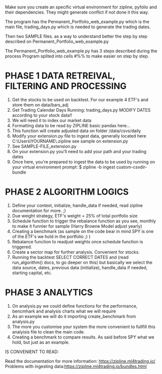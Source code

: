 
Make sure you create an specific virtual environment for zipline, pyfolio and their dependencies. They might generate conflict if not done it this way.

The program has the Permanent_Portfolio_web_example.py which is the main file, trading_days.py which is needed to generate the trading dates.

Then two SAMPLE files. as a way to understand better the step by step described on Permanent_Portfolio_web_example.py



The Permanent_Portfolio_web_example.py has 3 steps described during the process
Program splited into cells #%% to make easier on step by step.

#  PHASE 1 DATA RETREIVAL, FILTERING AND PROCESSING 

1. Get the stocks to be used on backtest. For our example 4 ETF's and store them on data/bars_adj
2. Get Trading Calendar Days Running: trading_days.py MODIFY DATES according to your stock data!!
3. We will need it to index our market data
4. Formatting data to be read by ZIPLINE basic pandas here...
5. This function will create adjusted data on folder /data/csvs/daily
6. Modify your extension.py file to ingest data, generally located here C:\Users\YOURNAME\\.zipline see sample on extension.py
7. See SAMPLE-FILE_extension.py 
8. On your extension.py you'll need to add your path and your trading dates
9. Once here, you're prepared to ingest the data to be used by running on your virtual environment prompt: $ zipline -b ingest custom-csvdir-bundle


# PHASE 2 ALGORITHM LOGICS 

1. Define your context, initialize, handle_data if needed, read zipline documentation for more. ;)
2. Due weight strategy, ETF's weight = 25% of total portfolio size
3. Schedule function to trigger the rebalance function as you see, monthly to make it funnier for sample (Harry Browne Model adjust yearly)
4.  Creating a benchmark (as sample on the code bear in mind SPY is one of the ETF's we hold in the portfolio ;) ) 
5.  Rebalance function to readjust weights once schedule function is triggered.
6.  Create a sector map for further analysis. Convenient for stocks.
7. Running the backtest SELECT CORRECT DATES and (read run_algorithm() docs, to go deeper on this) but basically we select the data source, dates, previous data (initialize), handle_data if needed, starting capital, etc. 



# PHASE 3 ANALYTICS 

1. On analysis.py we could define functions for the performance, bencmhark and analysis charts what we will require
2. As an example we will do it importing create_benchmark from analysis.py
3. The more you customise your system the more convenient to fullfill this analyisis file to clean the main code. 
4. Creating a benchmark to compare results. As said before SPY what we hold, but just as an example.


IS CONVENIENT TO READ:

Read the documentation for more information: https://zipline.ml4trading.io/
Problems with ingesting data:https://zipline.ml4trading.io/bundles.html
